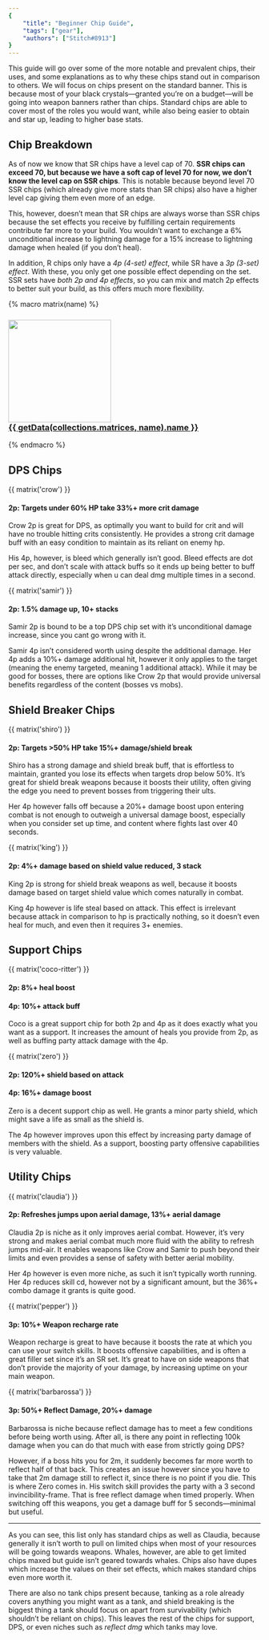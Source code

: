 ```yaml
---
{
	"title": "Beginner Chip Guide",
	"tags": ["gear"],
	"authors": ["Stitch#8913"]
}
---
```


This guide will go over some of the more notable and prevalent chips, their uses, and some explanations as to why these chips stand out in comparison to others. We will focus on chips present on the standard banner. This is because most of your black crystals—granted you’re on a budget—will be going into weapon banners rather than chips. Standard chips are able to cover most of the roles you would want, while also being easier to obtain and star up, leading to higher base stats.

## Chip Breakdown
As of now we know that SR chips have a level cap of 70. **SSR chips can exceed 70, but because we have a soft cap of level 70 for now, we don’t know the level cap on SSR chips**. This is notable because beyond level 70 SSR chips (which already give more stats than SR chips) also have a higher level cap giving them even more of an edge.

This, however, doesn’t mean that SR chips are always worse than SSR chips because the set effects you receive by fulfilling certain requirements contribute far more to your build. You wouldn’t want to exchange a 6% unconditional increase to lightning damage for a 15% increase to lightning damage when healed (if you don’t heal).

In addition, R chips only have a *4p (4-set) effect*, while SR have a *3p (3-set) effect*. With these, you only get one possible effect depending on the set. SSR sets have *both 2p and 4p effects*, so you can mix and match 2p effects to better suit your build, as this offers much more flexibility.

{% macro matrix(name) %}
<h3 class="card block">
	<div class="item-frame mb-2xs" data-variant="matrix">
		<img src="/assets/images/chip/{{ name }}.png" alt="" width="205" height="205">
	</div>
	<a href="{{ getCollection(collections.matrices, name).url }}" data-variant="hover">
		{{ getData(collections.matrices, name).name }}
	</a>
</h3>
{% endmacro %}

## DPS Chips
{{ matrix('crow') }}
#### 2p: **Targets under 60% HP take 33%+ more crit damage**
Crow 2p is great for DPS, as optimally you want to build for crit and will have no trouble hitting crits consistently. He provides a strong crit damage buff with an easy condition to maintain as its reliant on enemy hp.

His 4p, however, is bleed which generally isn’t good. Bleed effects are dot per sec, and don’t scale with attack buffs so it ends up being better to buff attack directly, especially when u can deal dmg multiple times in a second.

{{ matrix('samir') }}
#### 2p: **1.5% damage up, 10+ stacks**
Samir 2p is bound to be a top DPS chip set with it’s unconditional damage increase, since you cant go wrong with it.

Samir 4p isn’t considered worth using despite the additional damage. Her 4p adds a 10%+ damage additional hit, however it only applies to the target (meaning the enemy targeted, meaning 1 additional attack). While it may be good for bosses, there are options like Crow 2p that would provide universal benefits regardless of the content (bosses vs mobs).

## Shield Breaker Chips
{{ matrix('shiro') }}
#### 2p: **Targets >50% HP take 15%+ damage/shield break**
Shiro has a strong damage and shield break buff, that is effortless to maintain, granted you lose its effects when targets drop below 50%. It’s great for shield break weapons because it boosts their utility, often giving the edge you need to prevent bosses from triggering their ults.

Her 4p however falls off because a 20%+ damage boost upon entering combat is not enough to outweigh a universal damage boost, especially when you consider set up time, and content where fights last over 40 seconds.

{{ matrix('king') }}
#### 2p: **4%+ damage based on shield value reduced, 3 stack**
King 2p is strong for shield break weapons as well, because it boosts damage based on target shield value which comes naturally in combat.

King 4p however is life steal based on attack. This effect is irrelevant because attack in comparison to hp is practically nothing, so it doesn’t even heal for much, and even then it requires 3+ enemies.

## Support Chips
{{ matrix('coco-ritter') }}
#### 2p: **8%+ heal boost**
#### 4p: **10%+ attack buff**
Coco is a great support chip for both 2p and 4p as it does exactly what you want as a support. It increases the amount of heals you provide from 2p, as well as buffing party attack damage with the 4p.

{{ matrix('zero') }}
#### 2p: **120%+ shield based on attack**
#### 4p: **16%+ damage boost**
Zero is a decent support chip as well. He grants a minor party shield, which might save a life as small as the shield is.

The 4p however improves upon this effect by increasing party damage of members with the shield. As a support, boosting party offensive capabilities is very valuable.

## Utility Chips
{{ matrix('claudia') }}
#### 2p: **Refreshes jumps upon aerial damage, 13%+ aerial damage**
Claudia 2p is niche as it only improves aerial combat. However, it’s very strong and makes aerial combat much more fluid with the ability to refresh jumps mid-air. It enables weapons like Crow and Samir to push beyond their limits and even provides a sense of safety with better aerial mobility.

Her 4p however is even more niche, as such it isn’t typically worth running. Her 4p reduces skill cd, however not by a significant amount, but the 36%+ combo damage it grants is quite good.

{{ matrix('pepper') }}
#### 3p: **10%+ Weapon recharge rate**
Weapon recharge is great to have because it boosts the rate at which you can use your switch skills. It boosts offensive capabilities, and is often a great filler set since it’s an SR set. It’s great to have on side weapons that don’t provide the majority of your damage, by increasing uptime on your main weapon.

{{ matrix('barbarossa') }}
#### 3p: **50%+ Reflect Damage, 20%+ damage**
Barbarossa is niche because reflect damage has to meet a few conditions before being worth using. After all, is there any point in reflecting 100k damage when you can do that much with ease from strictly going DPS?

However, if a boss hits you for 2m, it suddenly becomes far more worth to reflect half of that back. This creates an issue however since you have to take that 2m damage still to reflect it, since there is no point if you die. This is where Zero comes in. His switch skill provides the party with a 3 second invincibility-frame. That is free reflect damage when timed properly. When switching off this weapons, you get a damage buff for 5 seconds—minimal but useful.

***

As you can see, this list only has standard chips as well as Claudia, because generally it isn’t worth to pull on limited chips when most of your resources will be going towards weapons. Whales, however, are able to get limited chips maxed but guide isn’t geared towards whales. Chips also have dupes which increase the values on their set effects, which makes standard chips even more worth it.

There are also no tank chips present because, tanking as a role already covers anything you might want as a tank, and shield breaking is the biggest thing a tank should focus on apart from survivability (which shouldn’t be reliant on chips). This leaves the rest of the chips for support, DPS, or even niches such as *reflect dmg* which tanks may love.
